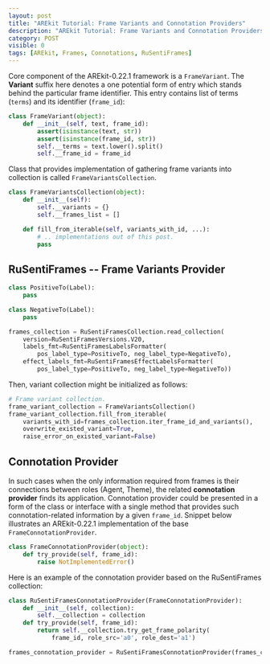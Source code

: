 ```yaml
---
layout: post
title: "AREkit Tutorial: Frame Variants and Connotation Providers"
description: "AREkit Tutorial: Frame Variants and Connotation Providers"
category: POST
visible: 0
tags: [AREkit, Frames, Connotations, RuSentiFrames]
---
```


<!--more-->

Core component of the AREkit-0.22.1 framework is a `FrameVariant`.
The **Variant** suffix here denotes a one potential form of entry which stands behind the particular 
frame identifier.
This entry contains list of terms (`terms`) and its identifier (`frame_id`):

```python
class FrameVariant(object):
    def __init__(self, text, frame_id):
        assert(isinstance(text, str))
        assert(isinstance(frame_id, str))
        self.__terms = text.lower().split()
        self.__frame_id = frame_id
```

Class that provides implementation of gathering frame variants into collection 
 is called `FrameVariantsCollection`.
 
```python
class FrameVariantsCollection(object):
    def __init__(self):
        self.__variants = {}
        self.__frames_list = []

    def fill_from_iterable(self, variants_with_id, ...):
        # .. implementations out of this post.
        pass
```

## RuSentiFrames -- Frame Variants Provider

```python
class PositiveTo(Label):
    pass

class NegativeTo(Label):
    pass

frames_collection = RuSentiFramesCollection.read_collection(
    version=RuSentiFramesVersions.V20,
    labels_fmt=RuSentiFramesLabelsFormatter(
        pos_label_type=PositiveTo, neg_label_type=NegativeTo),
    effect_labels_fmt=RuSentiFramesEffectLabelsFormatter(
        pos_label_type=PositiveTo, neg_label_type=NegativeTo))
```

Then, variant collection might be initialized as follows:
```python
# Frame variant collection.
frame_variant_collection = FrameVariantsCollection()
frame_variant_collection.fill_from_iterable(
    variants_with_id=frames_collection.iter_frame_id_and_variants(),
    overwrite_existed_variant=True,
    raise_error_on_existed_variant=False)
```

## Connotation Provider

In such cases when the only information required from frames is their connections between 
roles (Agent, Theme), the related **connotation provider** finds its application.
Connotation provider could be presented in a form of the class or interface with 
a single method that provides such connotation-related information by a given `frame_id`.
Snippet below illustrates an AREkit-0.22.1 implementation of the base `FrameConnotationProvider`.

```python
class FrameConnotationProvider(object):
    def try_provide(self, frame_id):
        raise NotImplementedError()
```

Here is an example of the connotation provider based on the RuSentiFrames collection:
```python
class RuSentiFramesConnotationProvider(FrameConnotationProvider):
    def __init__(self, collection):
        self.__collection = collection
    def try_provide(self, frame_id):
        return self.__collection.try_get_frame_polarity(
            frame_id, role_src='a0', role_dest='a1')

frames_connotation_provider = RuSentiFramesConnotationProvider(frames_collection)
```

